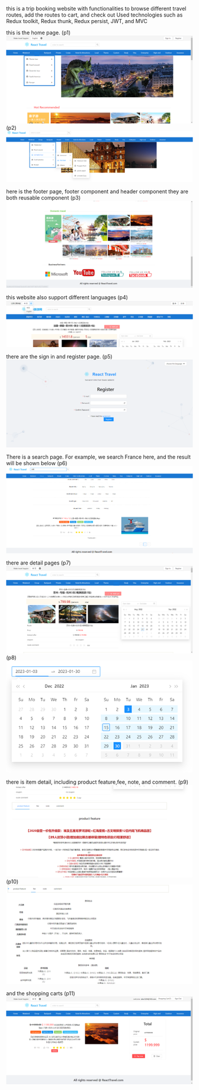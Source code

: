 this is a trip booking website with functionalities to browse different travel routes, add the routes to cart, and check out
Used technologies such as Redux toolkit, Redux thunk, Redux persist, JWT, and MVC


this is the home page. (p1)
![image](https://github.com/Bobbyxie123/travel-website1/blob/main/IMG/1.png)
(p2)
![image](https://github.com/Bobbyxie123/travel-website1/blob/main/pic/22.png)


here is the footer page, footer component and header component they are both reusable component
(p3)
![image](https://github.com/Bobbyxie123/travel-website1/blob/main/pic/11.png)

this website also support different languages (p4)
![image](https://github.com/Bobbyxie123/travel-website1/blob/main/pic/66.png)

there are the sign in and register page. (p5)
![image](https://github.com/Bobbyxie123/travel-website1/blob/main/IMG/2.png)

There is a search page. For example, we search France here, and the result will be shown below (p6)
![image](https://github.com/Bobbyxie123/travel-website1/blob/main/pic/33.png)

there are detail pages (p7)
![image](https://github.com/Bobbyxie123/travel-website1/blob/main/IMG/3.png)
(p8)
![image](https://github.com/Bobbyxie123/travel-website1/blob/main/pic/77.png)

there is item detail, including product feature,fee, note, and comment. (p9)
![image](https://github.com/Bobbyxie123/travel-website1/blob/main/pic/44.png)
(p10)
![image](https://github.com/Bobbyxie123/travel-website1/blob/main/pic/55.png)

and the shopping carts (p11)
![image](https://github.com/Bobbyxie123/travel-website1/blob/main/IMG/4.jpg)















<!-- how to deploy the page 
 1.  yarn add gh-pages --save-dev
 2. package.json:  "homepage": "https://Bobbyxie123.github.io/react-project",
 3. "predeploy": "npm run build",
    "deploy": "gh-pages -d build",
 4. git init
 4. git remote add origin https://github.com/Bobbyxie123/react-project.git
 5. git add . 
 6. git commit -m "first commit"
 7. npm run deploy 
 8. git push -u origin main -->

